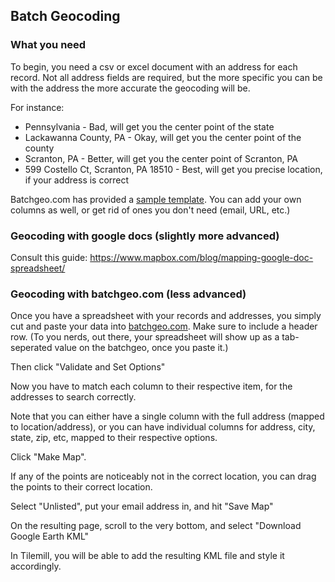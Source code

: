 ## Batch Geocoding 
### What you need

To begin, you need a csv or excel document with an address for each record. Not all address fields are required, but the more specific you can be with the address the more accurate the geocoding will be.

For instance:

 * Pennsylvania - Bad, will get you the center point of the state 
 * Lackawanna County, PA - Okay, will get you the center point of the county
 * Scranton, PA - Better, will get you the center point of Scranton, PA
 * 599 Costello Ct, Scranton, PA 18510 - Best, will get you precise location, if your address is correct

Batchgeo.com has provided a [sample template](http://batchgeo.com/excel_example.xls). You can add your own columns as well, or get rid of ones you don't need (email, URL, etc.)

### Geocoding with google docs (slightly more advanced)

Consult this guide: https://www.mapbox.com/blog/mapping-google-doc-spreadsheet/

### Geocoding with batchgeo.com (less advanced)

Once you have a spreadsheet with your records and addresses, you simply cut and paste your data into [batchgeo.com](http://batchgeo.com). Make sure to include a header row. (To you nerds, out there, your spreadsheet will show up as a tab-seperated value on the batchgeo, once you paste it.) 

Then click "Validate and Set Options"

Now you have to match each column to their respective item, for the addresses to search correctly.

Note that you can either have a single column with the full address (mapped to location/address), or you can have individual columns for address, city, state, zip, etc, mapped to their respective options.

Click "Make Map".

If any of the points are noticeably not in the correct location, you can drag the points to their correct location.

Select "Unlisted", put your email address in, and hit "Save Map"

On the resulting page, scroll to the very bottom, and select "Download Google Earth KML"

In Tilemill, you will be able to add the resulting KML file and style it accordingly.